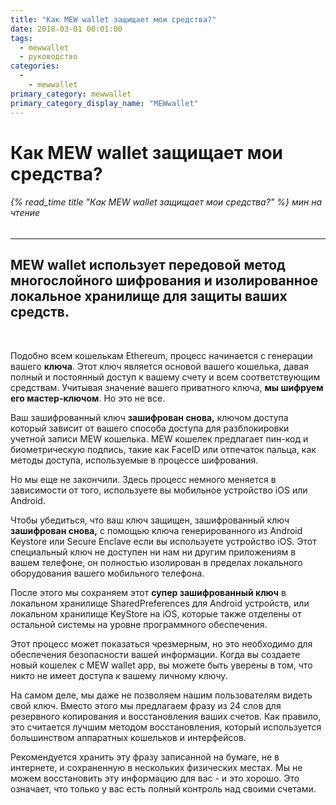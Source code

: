 ```yaml
---
title: "Как MEW wallet защищает мои средства?"
date: 2018-03-01 00:01:00
tags:
  - mewwallet
  - руководство
categories:
  - 
    - mewwallet
primary_category: mewwallet
primary_category_display_name: "MEWwallet"
---
```


# **Как MEW wallet защищает мои средства?**

###### {% read_time title "Как MEW wallet защищает мои средства?" %} мин на чтение

* * *

## MEW wallet использует передовой метод многослойного шифрования и изолированное локальное хранилище для защиты ваших средств.

<br>

Подобно всем кошелькам Ethereum, процесс начинается с генерации вашего **ключа**. Этот ключ является основой вашего кошелька, давая полный и постоянный доступ к вашему счету и всем соответствующим средствам. Учитывая значение вашего приватного ключа, **мы шифруем его мастер-ключом**. Но это не все.

Ваш зашифрованный ключ **зашифрован снова,** ключом доступа который зависит от вашего способа доступа для разблокировки учетной записи MEW кошелька. MEW кошелек предлагает пин-код и биометрическую подпись, такие как FaceID или отпечаток пальца, как методы доступа, используемые в процессе шифрования.

Но мы еще не закончили. Здесь процесс немного меняется в зависимости от того, используете вы мобильное устройство iOS или Android.

Чтобы убедиться, что ваш ключ защищен, зашифрованный ключ **зашифрован снова,** с помощью ключа генерированного из Android Keystore или Secure Enclave если вы используете устройство iOS. Этот специальный ключ не доступен ни нам ни другим приложениям в вашем телефоне, он полностью изолирован в пределах локального оборудования вашего мобильного телефона.

После этого мы сохраняем этот **супер зашифрованный ключ** в локальном хранилище SharedPreferences для Android устройств, или локальном хранилище KeyStore на iOS, которые также отделены от остальной системы на уровне программного обеспечения.

Этот процесс может показаться чрезмерным, но это необходимо для обеспечения безопасности вашей информации. Когда вы создаете новый кошелек с MEW wallet app, вы можете быть уверены в том, что никто не имеет доступа к вашему личному ключу.

На самом деле, мы даже не позволяем нашим пользователям видеть свой ключ. Вместо этого мы предлагаем фразу из 24 слов для резервного копирования и восстановления ваших счетов. Как правило, это считается лучшим методом восстановления, который используется большинством аппаратных кошельков и интерфейсов.

Рекомендуется хранить эту фразу записанной на бумаге, не в интернете, и сохраненную в нескольких физических местах. Мы не можем восстановить эту информацию для вас - и это хорошо. Это означает, что только у вас есть полный контроль над своими счетами.

